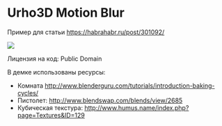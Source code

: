 # Urho3D Motion Blur

Пример для статьи https://habrahabr.ru/post/301092/

![](https://raw.githubusercontent.com/1vanK/Urho3DHabrahabr06/master/Preview.gif)

Лицензия на код: Public Domain

В демке использованы ресурсы:
* Комната http://www.blenderguru.com/tutorials/introduction-baking-cycles/<br>
* Пистолет: http://www.blendswap.com/blends/view/2685<br>
* Кубическая текстура: http://www.humus.name/index.php?page=Textures&ID=129<br>

